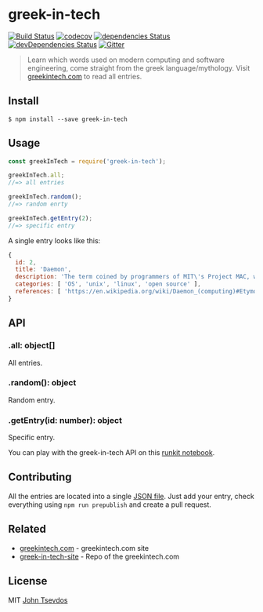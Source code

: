 # greek-in-tech

[![Build Status](https://travis-ci.org/tsevdos/greek-in-tech.svg?branch=master)](https://travis-ci.org/tsevdos/greek-in-tech) [![codecov](https://codecov.io/gh/tsevdos/greek-in-tech/branch/master/graph/badge.svg)](https://codecov.io/gh/tsevdos/greek-in-tech) [![dependencies Status](https://david-dm.org/tsevdos/greek-in-tech/status.svg)](https://david-dm.org/tsevdos/greek-in-tech) [![devDependencies Status](https://david-dm.org/tsevdos/greek-in-tech/dev-status.svg)](https://david-dm.org/tsevdos/greek-in-tech?type=dev)
[![Gitter](https://badges.gitter.im/tsevdos/greek-in-tech.svg)](https://gitter.im/tsevdos/greek-in-tech?utm_source=badge&utm_medium=badge&utm_campaign=pr-badge)

> Learn which words used on modern computing and software engineering, come straight from the greek language/mythology. Visit [greekintech.com](http://greekintech.com) to read all entries.

## Install
```shell
$ npm install --save greek-in-tech
```

## Usage
```js
const greekInTech = require('greek-in-tech');

greekInTech.all;
//=> all entries

greekInTech.random();
//=> random enrty

greekInTech.getEntry(2);
//=> specific entry
```

A single entry looks like this:

```js
{
  id: 2,
  title: 'Daemon',
  description: 'The term coined by programmers of MIT\'s Project MAC, was inspired by the physicist James Clerk Maxwell\'s demon. It originated as an imaginary being from a thought experiment that constantly works in the background sorting molecules. In Greek mythology, a daemon is a supernatural being working in the background, with no particular bias towards good or evil. The daemon concept was subsequently adopted by Unix systems, however, BSD and some of its derivatives have used a Christian interpretation of the mythological deamon as their mascot rather than a Greek daemon.',
  categories: [ 'OS', 'unix', 'linux', 'open source' ],
  references: [ 'https://en.wikipedia.org/wiki/Daemon_(computing)#Etymology' ]
}
```

## API

### .all: object[]
All entries.

### .random(): object
Random entry.

### .getEntry(id: number): object
Specific entry.

You can play with the greek-in-tech API on this [runkit notebook](https://runkit.com/tsevdos/greek-in-tech-api-example).


## Contributing
All the entries are located into a single [JSON file](data/entries.json). Just add your entry, check everything using `npm run prepublish` and create a pull request.

## Related
- [greekintech.com](http://greekintech.com) - greekintech.com site
- [greek-in-tech-site](https://github.com/tsevdos/greek-in-tech-site/) - Repo of the greekintech.com

## License
MIT [John Tsevdos](http://tsevdos.me)
